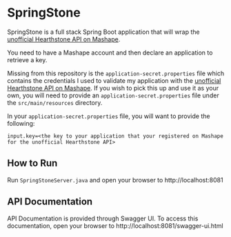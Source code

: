 # SpringStone
SpringStone is a full stack Spring Boot application that will wrap the [unofficial Hearthstone API on Mashape](https://market.mashape.com/omgvamp/hearthstone).

You need to have a Mashape account and then declare an application to retrieve a key.

Missing from this repository is the `application-secret.properties` file which contains the credentials I used to validate my application with the [unofficial Hearthstone API on Mashape](https://market.mashape.com/omgvamp/hearthstone).  If you wish to pick this up and use it as your own, you will need to provide an `application-secret.properties` file under the `src/main/resources` directory.

In your `application-secret.properties` file, you will want to provide the following:

```
input.key=<the key to your application that your registered on Mashape for the unofficial Hearthstone API>
```
## How to Run
Run `SpringStoneServer.java` and open your browser to http://localhost:8081

## API Documentation
API Documentation is provided through Swagger UI.  To access this documentation, open your browser to http://localhost:8081/swagger-ui.html